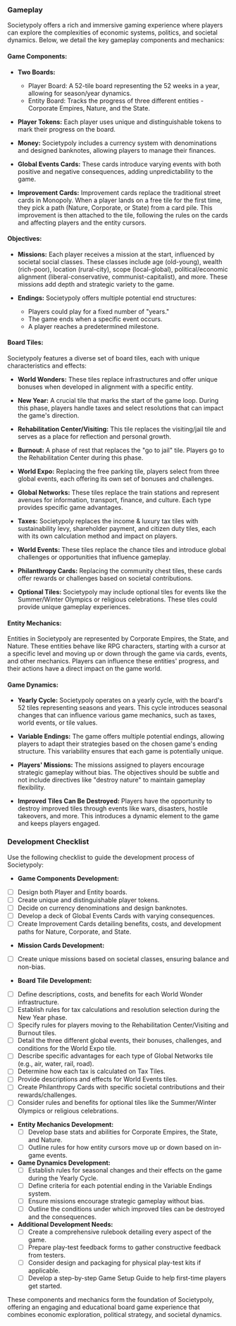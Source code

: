 
### Gameplay

Societypoly offers a rich and immersive gaming experience where players can explore the complexities of economic systems, politics, and societal dynamics. Below, we detail the key gameplay components and mechanics:

#### Game Components:

-   **Two Boards:**
    
    -   Player Board: A 52-tile board representing the 52 weeks in a year, allowing for season/year dynamics.
    -   Entity Board: Tracks the progress of three different entities - Corporate Empires, Nature, and the State.
-   **Player Tokens:** Each player uses unique and distinguishable tokens to mark their progress on the board.
    
-   **Money:** Societypoly includes a currency system with denominations and designed banknotes, allowing players to manage their finances.
    
-   **Global Events Cards:** These cards introduce varying events with both positive and negative consequences, adding unpredictability to the game.
    
-   **Improvement Cards:** Improvement cards replace the traditional street cards in Monopoly. When a player lands on a free tile for the first time, they pick a path (Nature, Corporate, or State) from a card pile. This improvement is then attached to the tile, following the rules on the cards and affecting players and the entity cursors.
    

#### Objectives:

-   **Missions:** Each player receives a mission at the start, influenced by societal social classes. These classes include age (old-young), wealth (rich-poor), location (rural-city), scope (local-global), political/economic alignment (liberal-conservative, communist-capitalist), and more. These missions add depth and strategic variety to the game.
    
-   **Endings:** Societypoly offers multiple potential end structures:
    
    -   Players could play for a fixed number of "years."
    -   The game ends when a specific event occurs.
    -   A player reaches a predetermined milestone.

#### Board Tiles:

Societypoly features a diverse set of board tiles, each with unique characteristics and effects:

-   **World Wonders:** These tiles replace infrastructures and offer unique bonuses when developed in alignment with a specific entity.
    
-   **New Year:** A crucial tile that marks the start of the game loop. During this phase, players handle taxes and select resolutions that can impact the game's direction.
    
-   **Rehabilitation Center/Visiting:** This tile replaces the visiting/jail tile and serves as a place for reflection and personal growth.
    
-   **Burnout:** A phase of rest that replaces the "go to jail" tile. Players go to the Rehabilitation Center during this phase.
    
-   **World Expo:** Replacing the free parking tile, players select from three global events, each offering its own set of bonuses and challenges.
    
-   **Global Networks:** These tiles replace the train stations and represent avenues for information, transport, finance, and culture. Each type provides specific game advantages.
    
-   **Taxes:** Societypoly replaces the income & luxury tax tiles with sustainability levy, shareholder payment, and citizen duty tiles, each with its own calculation method and impact on players.
    
-   **World Events:** These tiles replace the chance tiles and introduce global challenges or opportunities that influence gameplay.
    
-   **Philanthropy Cards:** Replacing the community chest tiles, these cards offer rewards or challenges based on societal contributions.
    
-   **Optional Tiles:** Societypoly may include optional tiles for events like the Summer/Winter Olympics or religious celebrations. These tiles could provide unique gameplay experiences.
    

#### Entity Mechanics:

Entities in Societypoly are represented by Corporate Empires, the State, and Nature. These entities behave like RPG characters, starting with a cursor at a specific level and moving up or down through the game via cards, events, and other mechanics. Players can influence these entities' progress, and their actions have a direct impact on the game world.

#### Game Dynamics:

-   **Yearly Cycle:** Societypoly operates on a yearly cycle, with the board's 52 tiles representing seasons and years. This cycle introduces seasonal changes that can influence various game mechanics, such as taxes, world events, or tile values.
    
-   **Variable Endings:** The game offers multiple potential endings, allowing players to adapt their strategies based on the chosen game's ending structure. This variability ensures that each game is potentially unique.
    
-   **Players' Missions:** The missions assigned to players encourage strategic gameplay without bias. The objectives should be subtle and not include directives like "destroy nature" to maintain gameplay flexibility.
    
-   **Improved Tiles Can Be Destroyed:** Players have the opportunity to destroy improved tiles through events like wars, disasters, hostile takeovers, and more. This introduces a dynamic element to the game and keeps players engaged.
### Development Checklist

Use the following checklist to guide the development process of Societypoly:

-  **Game Components Development:**
  - [ ] Design both Player and Entity boards.
  - [ ] Create unique and distinguishable player tokens.
  - [ ] Decide on currency denominations and design banknotes.
  - [ ] Develop a deck of Global Events Cards with varying consequences.
  - [ ] Create Improvement Cards detailing benefits, costs, and development paths for Nature, Corporate, and State.

-  **Mission Cards Development:**
  - [ ] Create unique missions based on societal classes, ensuring balance and non-bias.

-  **Board Tile Development:**
  - [ ] Define descriptions, costs, and benefits for each World Wonder infrastructure.
  - [ ] Establish rules for tax calculations and resolution selection during the New Year phase.
  - [ ] Specify rules for players moving to the Rehabilitation Center/Visiting and Burnout tiles.
  - [ ] Detail the three different global events, their bonuses, challenges, and conditions for the World Expo tile.
  - [ ] Describe specific advantages for each type of Global Networks tile (e.g., air, water, rail, road).
  - [ ] Determine how each tax is calculated on Tax Tiles.
  - [ ] Provide descriptions and effects for World Events tiles.
  - [ ] Create Philanthropy Cards with specific societal contributions and their rewards/challenges.
  - [ ] Consider rules and benefits for optional tiles like the Summer/Winter Olympics or religious celebrations.

- **Entity Mechanics Development:**
  - [ ] Develop base stats and abilities for Corporate Empires, the State, and Nature.
  - [ ] Outline rules for how entity cursors move up or down based on in-game events.

- **Game Dynamics Development:**
  - [ ] Establish rules for seasonal changes and their effects on the game during the Yearly Cycle.
  - [ ] Define criteria for each potential ending in the Variable Endings system.
  - [ ] Ensure missions encourage strategic gameplay without bias.
  - [ ] Outline the conditions under which improved tiles can be destroyed and the consequences.

- **Additional Development Needs:**
  - [ ] Create a comprehensive rulebook detailing every aspect of the game.
  - [ ] Prepare play-test feedback forms to gather constructive feedback from testers.
  - [ ] Consider design and packaging for physical play-test kits if applicable.
  - [ ] Develop a step-by-step Game Setup Guide to help first-time players get started.

These components and mechanics form the foundation of Societypoly, offering an engaging and educational board game experience that combines economic exploration, political strategy, and societal dynamics.

<!--stackedit_data:
eyJoaXN0b3J5IjpbLTE4NTIxMTA2NTBdfQ==
-->